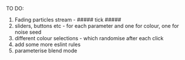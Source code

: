 TO DO:

1. Fading particles stream - ##### tick #####
2. sliders, buttons etc - for each parameter and one for colour, one for noise seed
3. different colour selections - which randomise after each click
4. add some more eslint rules
5. parameterise blend mode